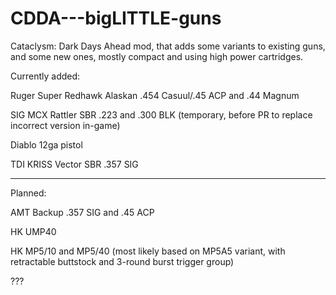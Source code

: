 # CDDA---bigLITTLE-guns
Cataclysm: Dark Days Ahead mod, that adds some variants to existing guns, and some new ones, mostly compact and using high power cartridges.

Currently added: 

Ruger Super Redhawk Alaskan .454 Casuul/.45 ACP and .44 Magnum

SIG MCX Rattler SBR .223 and .300 BLK (temporary, before PR to replace incorrect version in-game)

Diablo 12ga pistol

TDI KRISS Vector SBR .357 SIG

-----------------------------------------------------------------------------------------------------------------------------------------------

Planned:

AMT Backup .357 SIG and .45 ACP

HK UMP40

HK MP5/10 and MP5/40 (most likely based on MP5A5 variant, with retractable buttstock and 3-round burst trigger group)

???
